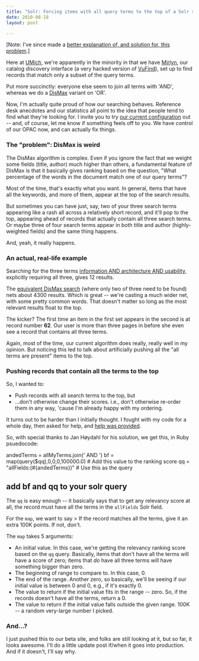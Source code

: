 ```yaml
---
title: "Solr: Forcing items with all query terms to the top of a Solr search"
date: 2010-08-18
layout: post

---
```


[Note: I've since made a [better explanation of, and solution for, this problem](http://robotlibrarian.billdueber.com/using-localparams-in-solr-sst-2/).]

Here at [UMich](http://lib.umich.edu/), we're apparently in the minority in that we have [Mirlyn](http://mirlyn.lib.umich.edu/), our catalog discovery interface (a very hacked version of [VuFind](http://vufind.org/)), set up to find records that match only a subset of the query terms.

Put more succinctly: everyone else seem to join all terms with 'AND', whereas we do a [DisMax](http://www.lucidimagination.com/blog/2010/05/23/whats-a-dismax/) variant on 'OR'.

Now, I'm actually quite proud of how our searching behaves. Reference desk anecdotes and our statistics all point to the idea that people tend to find what they're looking for. I invite you to try [our current configuration](http://mirlyn.lib.umich.edu/) out -- and, of course, let me know if something feels off to you. We have control of our OPAC now, and can actually fix things.

### The "problem": DisMax is weird

The DisMax algorithm is complex. Even if you ignore the fact that we weight some fields (title, author) much higher than others, a fundamental feature of DisMax is that it basically gives ranking based on the question, "What percentage of the words in the document match one of our query terms"?

Most of the time, that's exactly what you want. In general, items that have all the keywords, and more of them, appear at the top of the search results.

But sometimes you can have just, say, two of your three search terms appearing like a rash all across a relatively short record, and it'll pop to the top, appearing ahead of records that actually contain all three search terms. Or maybe three of four search terms appear in both title and author (highly-weighted fields) and the same thing happens.

And, yeah, it really happens.

### An actual, real-life example

Searching for the three terms [information AND architecture AND usability](http://mirlyn.lib.umich.edu/Search/Home?inst=all&amp;lookfor=information+AND+architecture+AND+usability), explicitly requiring all three, gives 12 results.

The [equivalent DisMax search](http://mirlyn.lib.umich.edu/Search/Home?inst=all&amp;lookfor=information+architecture+usability) (where only two of three need to be found) nets about 4300 results. Which is great -- we're casting a much wider net, with some pretty common words. That doesn't matter so long as the most relevant results float to the top.

The kicker? The first time an item in the first set appears in the second is at record number **62**. Our user is more than three pages in before she even see a record that contains all three terms.

Again, most of the time, our current algorithm does really, really well in my opinion. But noticing this led to talk about artificially pushing all the "all terms are present" items to the top.

### Pushing records that contain all the terms to the top

So, I wanted to:

* Push records with all search terms to the top, but
* ...don't otherwise change their scores. i.e., don't otherwise re-order them in any way, 'cause I'm already happy with my ordering.

It turns out to be harder than I initially thought. I fought with my code for a whole day, then asked for help, and [help was provided](http://www.lucidimagination.com/search/document/1f2e58ecc9c16a9c/function_query_to_boost_scores_by_a_constant_if_all_terms_are_present).

So, with special thanks to Jan Høydahl for his solution, we get this, in Ruby psuedocode:

andedTerms = allMyTerms.join(' AND ')
bf = map(query($qq),0,0,0,100000.0) # Add this value to the ranking score
qq = "allFields:(#{andedTerms})" # Use this as the query
## add bf and qq to your solr query

The `qq` is easy enough -- it basically says that to get any relevancy score at all, the record must have all the terms in the `allFields` Solr field.

For the `map`, we want to say
&gt; If the record matches all the terms, give it an extra 100K points. If not, don't.

The `map` takes 5 arguments:

* An initial value. In this case, we're getting the relevancy ranking score based on the `qq` query. Basically, items that don't have all the terms will have a score of zero; items that *do* have all three terms will have something bigger than zero.
* The beginning of range to compare to. In this case, 0.
* The end of the range. Another zero, so basically, we'll be seeing if our initial value is between 0 and 0, e.g., if it's exactly 0.
* The value to return if the initial value fits in the range -- zero. So, if the records doesn't have all the terms, return a 0.
* The value to return if the initial value falls outside the given range. 100K -- a random very-large number I picked.

### And...?

I just pushed this to our beta site, and folks are still looking at it, but so far, it looks awesome. I'll do a little update post if/when it goes into production. And if it doesn't, I'll say why.
